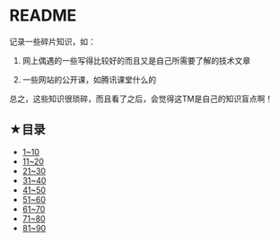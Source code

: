 # README

记录一些碎片知识，如：

1. 网上偶遇的一些写得比较好的而且又是自己所需要了解的技术文章

2. 一些网站的公开课，如腾讯课堂什么的

总之，这些知识很琐碎，而且看了之后，会觉得这TM是自己的知识盲点啊！

## ★目录

- [1~10](./01.md)
- [11~20](./02.md)
- [21~30](./03.md)
- [31~40](./04.md)
- [41~50](./05.md)
- [51~60](./06.md)
- [61~70](./07.md)
- [71~80](./08.md)
- [81~90](./09.md)


